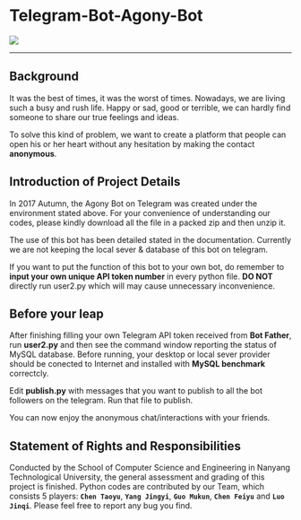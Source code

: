 # Telegram-Bot-Agony-Bot
![](https://upload.wikimedia.org/wikipedia/en/thumb/c/c6/Nanyang_Technological_University.svg/320px-Nanyang_Technological_University.svg.png)
***
Background
----------
It was the best of times, it was the worst of times. Nowadays, we are living such a busy and rush life. Happy or sad, good or terrible, we can hardly find someone to share our true feelings and ideas. 

To solve this kind of problem, we want to create a platform that people can open his or her heart without any hesitation by making the contact **anonymous**. 

Introduction of Project Details
----------
In 2017 Autumn, the Agony Bot on Telegram was created under the environment stated above. For your convenience of understanding our codes, please kindly download all the file in a packed zip and then unzip it. 

The use of this bot has been detailed stated in the documentation. Currently we are not keeping the local sever & database of this bot on telegram.

If you want to put the function of this bot to your own bot, do remember to **input your own unique API token number** in every python file. **__DO NOT__** directly run user2.py which will may cause unnecessary inconvenience.

Before your leap
----------
After finishing filling your own Telegram API token received from **Bot Father**, run **user2.py** and then see the command window reporting the status of MySQL database. Before running, your desktop or local sever provider should be conected to Internet and installed with **MySQL benchmark** correctcly. 

Edit **publish.py** with messages that you want to publish to all the bot followers on the telegram. Run that file to publish.

You can now enjoy the anonymous chat/interactions with your friends.

Statement of Rights and Responsibilities
----------
Conducted by the School of Computer Science and Engineering in Nanyang Technological University, the general assessment and grading of this project is finished. Python codes are contributed by our Team, which consists 5 players: **`Chen Taoyu`**, **`Yang Jingyi`**, **`Guo Mukun`**, **`Chen Feiyu`** and **`Luo Jinqi`**. Please feel free to report any bug you find. 

